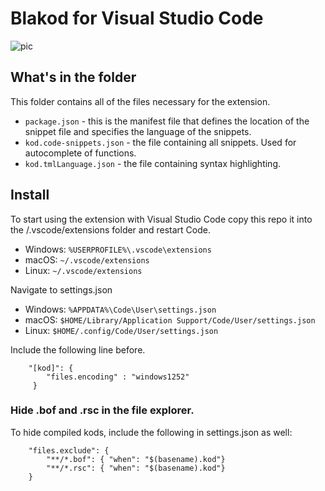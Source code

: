 # Blakod for Visual Studio Code

![pic](https://i.imgur.com/qDVHIfc.png)

## What's in the folder

This folder contains all of the files necessary for the extension.
* `package.json` - this is the manifest file that defines the location of the snippet file and specifies the language of the snippets.
* `kod.code-snippets.json` - the file containing all snippets. Used for autocomplete of functions.
* `kod.tmlLanguage.json` - the file containing syntax highlighting.

## Install

To start using the extension with Visual Studio Code copy this repo it into the /.vscode/extensions folder and restart Code.
- Windows: `%USERPROFILE%\.vscode\extensions`
- macOS: `~/.vscode/extensions`
- Linux: `~/.vscode/extensions`

Navigate to settings.json
- Windows: `%APPDATA%\Code\User\settings.json`
- macOS: `$HOME/Library/Application Support/Code/User/settings.json`
- Linux: `$HOME/.config/Code/User/settings.json`

Include the following line before.
```
    "[kod]": {
        "files.encoding" : "windows1252"
     }
```

### Hide .bof and .rsc in the file explorer.

To hide compiled kods, include the following in settings.json as well:

```
    "files.exclude": {
        "**/*.bof": { "when": "$(basename).kod"}
        "**/*.rsc": { "when": "$(basename).kod"}
    }
```
